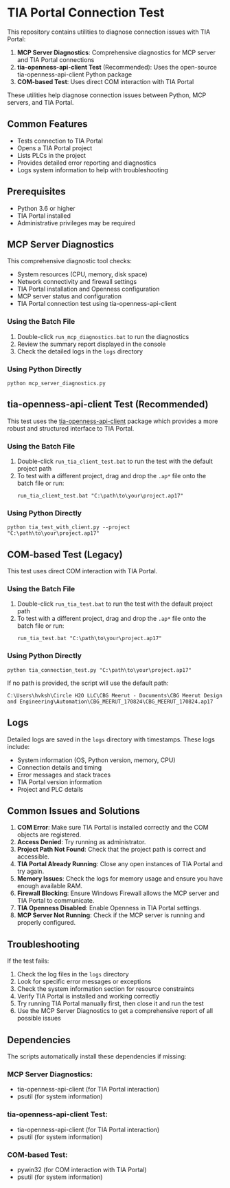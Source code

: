 # TIA Portal Connection Test

This repository contains utilities to diagnose connection issues with TIA Portal:

1. **MCP Server Diagnostics**: Comprehensive diagnostics for MCP server and TIA Portal connections
2. **tia-openness-api-client Test** (Recommended): Uses the open-source tia-openness-api-client Python package
3. **COM-based Test**: Uses direct COM interaction with TIA Portal

These utilities help diagnose connection issues between Python, MCP servers, and TIA Portal.

## Common Features

- Tests connection to TIA Portal
- Opens a TIA Portal project
- Lists PLCs in the project
- Provides detailed error reporting and diagnostics
- Logs system information to help with troubleshooting

## Prerequisites

- Python 3.6 or higher
- TIA Portal installed
- Administrative privileges may be required

## MCP Server Diagnostics

This comprehensive diagnostic tool checks:

- System resources (CPU, memory, disk space)
- Network connectivity and firewall settings
- TIA Portal installation and Openness configuration
- MCP server status and configuration
- TIA Portal connection test using tia-openness-api-client

### Using the Batch File

1. Double-click `run_mcp_diagnostics.bat` to run the diagnostics
2. Review the summary report displayed in the console
3. Check the detailed logs in the `logs` directory

### Using Python Directly

```
python mcp_server_diagnostics.py
```

## tia-openness-api-client Test (Recommended)

This test uses the [tia-openness-api-client](https://github.com/Repsay/tia-openness-api-client) package which provides a more robust and structured interface to TIA Portal.

### Using the Batch File

1. Double-click `run_tia_client_test.bat` to run the test with the default project path
2. To test with a different project, drag and drop the `.ap*` file onto the batch file or run:
   ```
   run_tia_client_test.bat "C:\path\to\your\project.ap17"
   ```

### Using Python Directly

```
python tia_test_with_client.py --project "C:\path\to\your\project.ap17"
```

## COM-based Test (Legacy)

This test uses direct COM interaction with TIA Portal.

### Using the Batch File

1. Double-click `run_tia_test.bat` to run the test with the default project path
2. To test with a different project, drag and drop the `.ap*` file onto the batch file or run:
   ```
   run_tia_test.bat "C:\path\to\your\project.ap17"
   ```

### Using Python Directly

```
python tia_connection_test.py "C:\path\to\your\project.ap17"
```

If no path is provided, the script will use the default path:
```
C:\Users\hvksh\Circle H2O LLC\CBG Meerut - Documents\CBG Meerut Design and Engineering\Automation\CBG_MEERUT_170824\CBG_MEERUT_170824.ap17
```

## Logs

Detailed logs are saved in the `logs` directory with timestamps. These logs include:
- System information (OS, Python version, memory, CPU)
- Connection details and timing
- Error messages and stack traces
- TIA Portal version information
- Project and PLC details

## Common Issues and Solutions

1. **COM Error**: Make sure TIA Portal is installed correctly and the COM objects are registered.
2. **Access Denied**: Try running as administrator.
3. **Project Path Not Found**: Check that the project path is correct and accessible.
4. **TIA Portal Already Running**: Close any open instances of TIA Portal and try again.
5. **Memory Issues**: Check the logs for memory usage and ensure you have enough available RAM.
6. **Firewall Blocking**: Ensure Windows Firewall allows the MCP server and TIA Portal to communicate.
7. **TIA Openness Disabled**: Enable Openness in TIA Portal settings.
8. **MCP Server Not Running**: Check if the MCP server is running and properly configured.

## Troubleshooting

If the test fails:
1. Check the log files in the `logs` directory
2. Look for specific error messages or exceptions
3. Check the system information section for resource constraints
4. Verify TIA Portal is installed and working correctly
5. Try running TIA Portal manually first, then close it and run the test
6. Use the MCP Server Diagnostics to get a comprehensive report of all possible issues

## Dependencies

The scripts automatically install these dependencies if missing:

### MCP Server Diagnostics:
- tia-openness-api-client (for TIA Portal interaction)
- psutil (for system information)

### tia-openness-api-client Test:
- tia-openness-api-client (for TIA Portal interaction)
- psutil (for system information)

### COM-based Test:
- pywin32 (for COM interaction with TIA Portal)
- psutil (for system information)
